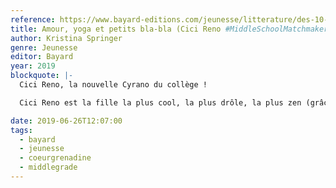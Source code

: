 ```yaml
---
reference: https://www.bayard-editions.com/jeunesse/litterature/des-10-ans/amour-yoga-et-petits-bla-bla
title: Amour, yoga et petits bla-bla (Cici Reno #MiddleSchoolMatchmaker)
author: Kristina Springer
genre: Jeunesse
editor: Bayard
year: 2019
blockquote: |-
  Cici Reno, la nouvelle Cyrano du collège !

  Cici Reno est la fille la plus cool, la plus drôle, la plus zen (grâce aux cours de yoga dispensés par sa mère). C’est LA fille à consulter en cas de problème amical, amoureux, ou même de style. Alors quand sa meilleure amie lui demande de l’aide pour séduire le garçon de ses rêves, aucun problème ! Cici se fera passer pour elle sur les réseaux sociaux, afin d’obtenir un rendez-vous. Sauf que… Cici craque complètement pour le garçon en question ! Et pour la première fois de sa vie, elle est perdue. Entre sauver une amitié ou avouer son amour, que choisir ?

date: 2019-06-26T12:07:00
tags:
  - bayard
  - jeunesse
  - coeurgrenadine
  - middlegrade
---
```


